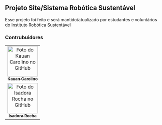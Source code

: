 ## Projeto Site/Sistema Robótica Sustentável

Esse projeto foi feito e será mantido/atualizado por estudantes e voluntários do Instituto Robótica Sustentável

### Contrubuidores

<table>
  <tr>
    <td align="center">
      <a href="https://github.com/KauanCarolino">
        <img src="https://github.com/KauanCarolino.png" width="100px;" alt="Foto do Kauan Carolino no GitHub"/><br>
        <sub>
          <b>Kauan Carolino</b>
        </sub>
      </a>
    </td>
  </tr>
  <tr>
    <td align="center">
      <a href="https://github.com/is-Isadora-Rocha">
        <img src="https://github.com/is-Isadora-Rocha.png" width="100px;" alt="Foto do Isadora Rocha no GitHub"/><br>
        <sub>
          <b>Isadora Rocha</b>
        </sub>
      </a>
    </td>
  </tr>
</table>
